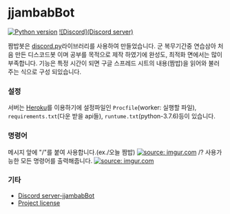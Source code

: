 # jjambabBot

[![Python version](https://img.shields.io/badge/python-3.7%20-blue.svg)](https://python.org)
[![Discord](Discord server)](https://discord.gg/hvN6Ndn)

짬밥봇은 [discord.py](https://github.com/Rapptz/discord.py)라이브러리를 사용하여 만들었습니다. 군 복무기간중 연습삼아 처음 만든 디스코드봇 이며 공부를 목적으로 제작 하였기에 완성도, 최적화 면에서는 많이 부족합니다. 기능은 특정 시간이 되면 구글 스프레드 시트의 내용(짬밥)을 읽어와 불러주는 식으로 구성 되있습니다.

### 설정
서버는 [Heroku](https://heroku.com)를 이용하기에 설정파일인 `Procfile`(worker: 실행할 파일), `requirements.txt`(다운 받을 api들), `runtume.txt`(python-3.7.6)등이 있습니다.

### 명령어

메시지 앞에 "/"를 붙여 사용합니다.(ex./오늘 짬밥)
<a href="https://imgur.com/oNwzXxU"><img src="https://i.imgur.com/oNwzXxU.png" title="source: imgur.com" /></a>
/? 사용가능한 모든 명령어를 출력해줍니다.
<a href="https://imgur.com/aZgffa1"><img src="https://i.imgur.com/aZgffa1.png" title="source: imgur.com" /></a>

### 기타

* [Discord server-jjambabBot](https://discord.gg/hvN6Ndn)
* [Project license](LICENSE)
